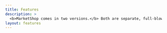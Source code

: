 ```yaml
---
title: Features
description: >
  <b>MarketShop comes in two versions.</b> Both are separate, full-blown MarketShop platforms with practically identical feature sets. For different users.
layout: features
---
```

